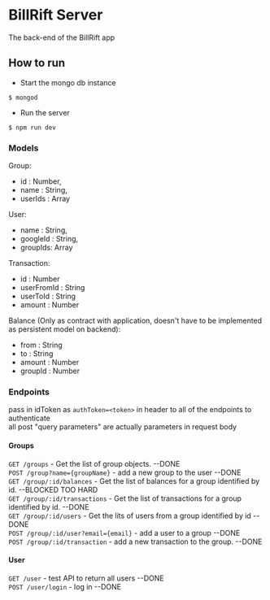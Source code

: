 # BillRift Server
The back-end of the BillRift app

## How to run
- Start the mongo db instance
```
$ mongod
```
- Run the server  
```
$ npm run dev
```

### Models
Group:
  - id : Number,
  - name : String,
  - userIds : Array
  
User:
  - name : String,
  - googleId : String,
  - groupIds: Array

Transaction:  
  - id : Number  
  - userFromId : String  
  - userToId :  String  
  - amount : Number 
  
Balance (Only as contract with application, doesn't have to be implemented as persistent model on backend):
  - from : String
  - to : String
  - amount : Number
  - groupId : Number
  
### Endpoints 
pass in idToken as `authToken=<token>` in header to all of the endpoints to authenticate  
all post "query parameters" are actually parameters in request body
#### Groups
`GET /groups` - Get the list of group objects. --DONE  
`POST /group?name={groupName}` - add a new group to the user --DONE  
`GET /group/:id/balances` - Get the list of balances for a group identified by id. --BLOCKED TOO HARD  
`GET /group/:id/transactions` - Get the list of transactions for a group identified by id. --DONE  
`GET /group/:id/users` - Get the lits of users from a group identified by id --DONE  
`POST /group/:id/user?email={email}` - add a user to a group --DONE  
`POST /group/:id/transaction` - add a new transaction to the group. --DONE  
#### User
`GET /user` - test API to return all users --DONE  
`POST /user/login` - log in --DONE
